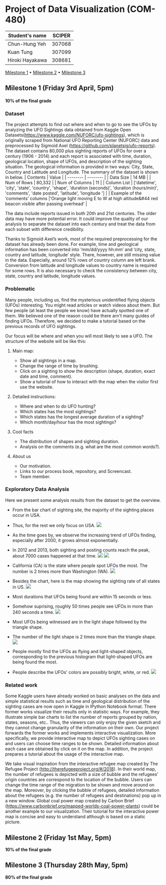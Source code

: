 # Project of Data Visualization (COM-480)

| Student's name | SCIPER |
| -------------- | ------ |
| Chun-Hung Yeh | 307068 |
| Kuan Tung | 307099 |
| Hiroki Hayakawa | 308681 |

[Milestone 1](#milestone-1-friday-3rd-april-5pm) • [Milestone 2](#milestone-2-friday-1st-may-5pm) • [Milestone 3](#milestone-3-thursday-28th-may-5pm)

## Milestone 1 (Friday 3rd April, 5pm)

#### **10% of the final grade**

### Dataset
The project attempts to find out where and when to go to see the UFOs by analyzing the UFO Sightings data obtained from Kaggle Open Datasets(https://www.kaggle.com/NUFORC/ufo-sightings), which is originally scraped from National UFO Reporting Center (NUFORC) data and preprocessed by Sigmoid Axel (https://github.com/planetsig/ufo-reports). The dataset contains 80,000 plus sighting reports of UFOs for over a century (1906 - 2014) and each report is associated with time, duration, geological location, shape of UFOs, and description of the sighting situation. The geological information is provided in two ways: City, State, Country and Latitude and Longitude. The summary of the dataset is shown in below.
| Contents | Value |
| -------- | -------- |
| Data Size     | 14 MB     |
| Num of Rows     | 80,332     |
| Num of Columns     | 11     |
| Column List     | ['datetime', 'city', 'state', 'country', 'shape', 'duration (seconds)', 'duration (hours/min)', 'comments', 'date posted', 'latitude', 'longitude ']    |
| Example of the ‘comments’ columns     |'Orange light moving E to W at high altitude&#44 red beacon visible after passing overhead'     |


The data include reports issued in both 20th and 21st centuries. The older data may have more potential error. It could improve the quality of our analysis to separate the dataset into each century and treat the data from each subset with difference credibility.

Thanks to Sigmoid Axel’s work, most of the required preprocessing for the dataset has already been done. For example, time and geological information has been converted into ‘mm/dd/yyyy hh:mm’ and ‘city, state, country and latitude, longitude’ style. There, however, are still missing value in the data. Especially, around 12% rows of country column are left brank. Conversion from latitude and longitude values to country name is required for some rows. It is also necessary to check the consistency between city, state, country and latitude, longitude values.


### Problematic
Many people, including us, find the mysterious unidentified flying objects (UFOs) interesting. You might read articles or watch videos about them. But few people (at least the people we know) have actually spotted one of them. We believed one of the reason could be there arn't many guides of finding UFOs. Therefore, we decided to make a tutorial based on the previous records of UFO sightings.

Our focus will be where and when you will most likely to see a UFO. The structure of the website will be like this:
1. Main map:
    - Show all sightings in a map.
    - Change the range of time by brushing.
    - Click on a sighting to show the description (shape, duration, exact date and time, comment).
    - Show a tutorial of how to interact with the map when the visitor first use the website.

2. Detailed instructions: 
    - Where and when to do UFO hunting?
    - Which states has the most sightings?
    - Which states has the longest average duration of a sighting?
    - Which month/day/hour has the most sightings?

3. Cool facts
    - The distribution of shapes and sighting duration. 
    - Analysis on the comments (e.g. what are the most common words?).

4. About us
    - Our motivation.
    - Links to our process book, repository, and Screencast.
    - Team member.


### Exploratory Data Analysis
Here we present some analysis results from the dataset to get the overview.

- From the bar chart of sighting site, the majority of the sighting places occur in USA. 
- Thus, for the rest we only focus on USA.
![](/figures/country_count.png)


- As the time goes by, we observe the increasing trend of UFOs finding, especially after 2000, it grows almost exponentially.
- In 2012 and 2013, both sighting and posting counts reach the peak, about 7000 cases happened at that time.
![](/figures/year_count.png)
![](/figures/year_post_count.png)


- California (CA) is the state where people spot UFOs the most. The number is 2 times more than Washington (WA).
![](/figures/state_count.png)


- Besides the chart, here is the map showing the sighting rate of all states in US.
![](/figures/map.png)


- Most durations that UFOs being found are within 15 seconds or less.
- Somehow suprising, roughly 50 times people see UFOs in more than 240 seconds a time.
![](/figures/duration_count.png)


- Most UFOs being witnessed are in the light shape followed by the triangle shape.
- The number of the light shape is 2 times more than the triangle shape.
![](/figures/shape_count.png)


- People mostly find the UFOs as flying and light-shaped objects, corresponding to the previous histogram that light-shaped UFOs are being found the most.
- People describe the UFOs' colors are possibly bright, white, or red.
![](/figures/comment_cloud.png)


### Related work
Some Kaggle users have already worked on basic analyses on the data and simple statistical results such as time and geological distribution of the sighting cases are now open in Kaggle in IPython Notebook format. There former works visualize their results only in statistic ways. For example, they illustrate simple bar charts to list the number of reports grouped by nation, states, seasons, etc.. Thus, the viewers can only enjoy the given sketch and they cannot change granularity of the information on their own. Our project forwards the former works and implements interactive visualization. More specifically, we provide interactive map to depict UFOs sighting cases on and users can choose time ranges to be shown. Detailed information about each case are obtained by click on it on the map. In addition, the project prepares a tutorial about the usage of the interactive map.

We take visual inspiration from the interactive refugee map created by The Refugee Project (http://therefugeeproject.org/#/2018). In their world map, the number of refugees is depicted with a size of bubble and the refugees’ origin countries are correspond to the location of the bubble. Users can change the time range of the migration to be shown and move around on the map. Moreover, by clicking the bubble of refugees, detailed information about the refugees (e.g. the number of refugees and destinations) pop up in a new window. Global coal power map created by Carbon Brief (https://www.carbonbrief.org/mapped-worlds-coal-power-plants) could be another example to our visualization. Their tutorial for the interactive power map is concise and easy to understand although is based on a static picture.




## Milestone 2 (Friday 1st May, 5pm)

**10% of the final grade**




## Milestone 3 (Thursday 28th May, 5pm)

**80% of the final grade**

